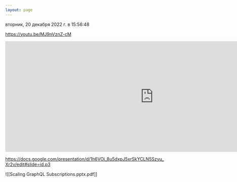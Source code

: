 ```yaml
---
layout: page
---
```


вторник, 20 декабря 2022 г. в 15:56:48

https://youtu.be/MJ9nVznZ-cM
<iframe width="934" height="350" src="https://www.youtube.com/embed/MJ9nVznZ-cM" title="2022.12.20 #85 LIVE STREAM @ Eesti Energia office" frameborder="0" allow="accelerometer; autoplay; clipboard-write; encrypted-media; gyroscope; picture-in-picture; web-share" referrerpolicy="strict-origin-when-cross-origin" allowfullscreen></iframe>


https://docs.google.com/presentation/d/1h6VOj_8u5dxpJ5xrSkYCLN5Szyu_Xr2v/edit#slide=id.p3

![[Scaling GraphQL Subscriptions.pptx.pdf]]